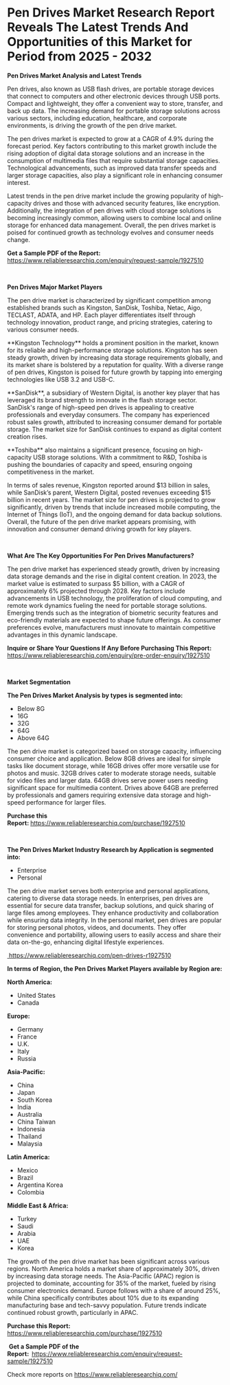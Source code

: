 <p><h1>Pen Drives Market Research Report Reveals The Latest Trends And Opportunities of this Market for Period from 2025 - 2032</h1></p><p><strong>Pen Drives Market Analysis and Latest Trends</strong></p>
<p><p>Pen drives, also known as USB flash drives, are portable storage devices that connect to computers and other electronic devices through USB ports. Compact and lightweight, they offer a convenient way to store, transfer, and back up data. The increasing demand for portable storage solutions across various sectors, including education, healthcare, and corporate environments, is driving the growth of the pen drive market.</p><p>The pen drives market is expected to grow at a CAGR of 4.9% during the forecast period. Key factors contributing to this market growth include the rising adoption of digital data storage solutions and an increase in the consumption of multimedia files that require substantial storage capacities. Technological advancements, such as improved data transfer speeds and larger storage capacities, also play a significant role in enhancing consumer interest.</p><p>Latest trends in the pen drive market include the growing popularity of high-capacity drives and those with advanced security features, like encryption. Additionally, the integration of pen drives with cloud storage solutions is becoming increasingly common, allowing users to combine local and online storage for enhanced data management. Overall, the pen drives market is poised for continued growth as technology evolves and consumer needs change.</p></p>
<p><strong>Get a Sample PDF of the Report:&nbsp;</strong> <a href="https://www.reliableresearchiq.com/enquiry/request-sample/1927510?utm_campaign=1140&utm_medium=2&utm_source=Github&utm_content=ia&utm_term=15012025&utm_id=pen-drives">https://www.reliableresearchiq.com/enquiry/request-sample/1927510</a></p>
<p>&nbsp;</p>
<p><strong>Pen Drives Major Market Players</strong></p>
<p><p>The pen drive market is characterized by significant competition among established brands such as Kingston, SanDisk, Toshiba, Netac, Aigo, TECLAST, ADATA, and HP. Each player differentiates itself through technology innovation, product range, and pricing strategies, catering to various consumer needs.</p><p>**Kingston Technology** holds a prominent position in the market, known for its reliable and high-performance storage solutions. Kingston has seen steady growth, driven by increasing data storage requirements globally, and its market share is bolstered by a reputation for quality. With a diverse range of pen drives, Kingston is poised for future growth by tapping into emerging technologies like USB 3.2 and USB-C.</p><p>**SanDisk**, a subsidiary of Western Digital, is another key player that has leveraged its brand strength to innovate in the flash storage sector. SanDisk's range of high-speed pen drives is appealing to creative professionals and everyday consumers. The company has experienced robust sales growth, attributed to increasing consumer demand for portable storage. The market size for SanDisk continues to expand as digital content creation rises.</p><p>**Toshiba** also maintains a significant presence, focusing on high-capacity USB storage solutions. With a commitment to R&D, Toshiba is pushing the boundaries of capacity and speed, ensuring ongoing competitiveness in the market. </p><p>In terms of sales revenue, Kingston reported around $13 billion in sales, while SanDisk’s parent, Western Digital, posted revenues exceeding $15 billion in recent years. The market size for pen drives is projected to grow significantly, driven by trends that include increased mobile computing, the Internet of Things (IoT), and the ongoing demand for data backup solutions. Overall, the future of the pen drive market appears promising, with innovation and consumer demand driving growth for key players.</p></p>
<p>&nbsp;</p>
<p><strong>What Are The Key Opportunities For Pen Drives Manufacturers?</strong></p>
<p><p>The pen drive market has experienced steady growth, driven by increasing data storage demands and the rise in digital content creation. In 2023, the market value is estimated to surpass $5 billion, with a CAGR of approximately 6% projected through 2028. Key factors include advancements in USB technology, the proliferation of cloud computing, and remote work dynamics fueling the need for portable storage solutions. Emerging trends such as the integration of biometric security features and eco-friendly materials are expected to shape future offerings. As consumer preferences evolve, manufacturers must innovate to maintain competitive advantages in this dynamic landscape.</p></p>
<p><strong>Inquire or Share Your Questions If Any Before Purchasing This Report:</strong> <a href="https://www.reliableresearchiq.com/enquiry/pre-order-enquiry/1927510?utm_campaign=1140&utm_medium=2&utm_source=Github&utm_content=ia&utm_term=15012025&utm_id=pen-drives">https://www.reliableresearchiq.com/enquiry/pre-order-enquiry/1927510</a></p>
<p>&nbsp;</p>
<p><strong>Market Segmentation</strong></p>
<p><strong>The Pen Drives Market Analysis by types is segmented into:</strong></p>
<p><ul><li>Below 8G</li><li>16G</li><li>32G</li><li>64G</li><li>Above 64G</li></ul></p>
<p><p>The pen drive market is categorized based on storage capacity, influencing consumer choice and application. Below 8GB drives are ideal for simple tasks like document storage, while 16GB drives offer more versatile use for photos and music. 32GB drives cater to moderate storage needs, suitable for video files and larger data. 64GB drives serve power users needing significant space for multimedia content. Drives above 64GB are preferred by professionals and gamers requiring extensive data storage and high-speed performance for larger files.</p></p>
<p><strong>Purchase this Report:&nbsp;</strong><a href="https://www.reliableresearchiq.com/purchase/1927510?utm_campaign=1140&utm_medium=2&utm_source=Github&utm_content=ia&utm_term=15012025&utm_id=pen-drives">https://www.reliableresearchiq.com/purchase/1927510</a></p>
<p>&nbsp;</p>
<p><strong>The Pen Drives Market Industry Research by Application is segmented into:</strong></p>
<p><ul><li>Enterprise</li><li>Personal</li></ul></p>
<p><p>The pen drive market serves both enterprise and personal applications, catering to diverse data storage needs. In enterprises, pen drives are essential for secure data transfer, backup solutions, and quick sharing of large files among employees. They enhance productivity and collaboration while ensuring data integrity. In the personal market, pen drives are popular for storing personal photos, videos, and documents. They offer convenience and portability, allowing users to easily access and share their data on-the-go, enhancing digital lifestyle experiences.</p></p>
<p><a href="https://www.reliableresearchiq.com/pen-drives-r1927510?utm_campaign=1140&utm_medium=2&utm_source=Github&utm_content=ia&utm_term=15012025&utm_id=pen-drives">&nbsp;https://www.reliableresearchiq.com/pen-drives-r1927510</a></p>
<p><strong>In terms of Region, the Pen Drives Market Players available by Region are:</strong></p>
<p>
    <p> <strong> North America: </strong>
        <ul>
            <li>United States</li>
            <li>Canada</li>
        </ul>
        </p> 
    <p> <strong> Europe: </strong>
        <ul>
            <li>Germany</li>
            <li>France</li>
            <li>U.K.</li>
            <li>Italy</li>
            <li>Russia</li>
        </ul>
        </p> 
    <p> <strong> Asia-Pacific: </strong>
        <ul>
            <li>China</li>
            <li>Japan</li>
            <li>South Korea</li>
            <li>India</li>
            <li>Australia</li>
            <li>China Taiwan</li>
            <li>Indonesia</li>
            <li>Thailand</li>
            <li>Malaysia</li>
        </ul>
        </p> 
    <p> <strong> Latin America: </strong>
        <ul>
            <li>Mexico</li>
            <li>Brazil</li>
            <li>Argentina Korea</li>
            <li>Colombia</li>
        </ul>
        </p> 
    <p> <strong> Middle East & Africa: </strong>
        <ul>
            <li>Turkey</li>
            <li>Saudi</li>
            <li>Arabia</li>
            <li>UAE</li>
            <li>Korea</li>
        </ul>
    </p>
    </p>
<p><p>The growth of the pen drive market has been significant across various regions. North America holds a market share of approximately 30%, driven by increasing data storage needs. The Asia-Pacific (APAC) region is projected to dominate, accounting for 35% of the market, fueled by rising consumer electronics demand. Europe follows with a share of around 25%, while China specifically contributes about 10% due to its expanding manufacturing base and tech-savvy population. Future trends indicate continued robust growth, particularly in APAC.</p></p>
<p><strong>Purchase this Report: </strong><a href="https://www.reliableresearchiq.com/purchase/1927510?utm_campaign=1140&utm_medium=2&utm_source=Github&utm_content=ia&utm_term=15012025&utm_id=pen-drives">https://www.reliableresearchiq.com/purchase/1927510</a></p>
<p>&nbsp;<strong>Get a Sample PDF of the Report:&nbsp;&nbsp;</strong><a href="https://www.reliableresearchiq.com/enquiry/request-sample/1927510?utm_campaign=1140&utm_medium=2&utm_source=Github&utm_content=ia&utm_term=15012025&utm_id=pen-drives">https://www.reliableresearchiq.com/enquiry/request-sample/1927510</a></p>
<p><strong></strong></p>
<p>Check more reports on <a href="https://www.reliableresearchiq.com/?utm_campaign=1140&utm_medium=2&utm_source=Github&utm_content=ia&utm_term=15012025&utm_id=pen-drives">https://www.reliableresearchiq.com/</a></p>